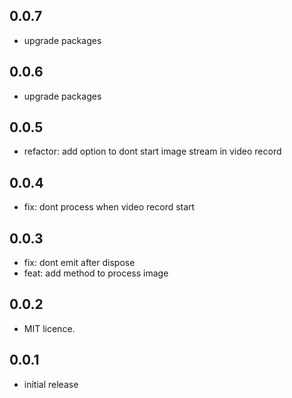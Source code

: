 ## 0.0.7

* upgrade packages
## 0.0.6

* upgrade packages

## 0.0.5

* refactor: add option to dont start image stream in video record

## 0.0.4

* fix: dont process when video record start

## 0.0.3

* fix: dont emit after dispose
* feat: add method to process image

## 0.0.2

* MIT licence.

## 0.0.1

* initial release
